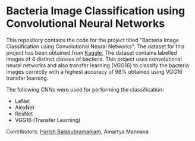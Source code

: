 # Bacteria Image Classification using Convolutional Neural Networks
This repository contains the code for the project titled "Bacteria Image Classification using Convolutional Neural Networks". The dataset for this project has been obtained from [Kaggle.](https://www.kaggle.com/competitions/bacteria-classification-at-the-genus-level/data) The dataset contains labelled images of 4 distinct classes of bacteria. This project uses convolutional neural networks and also transfer learning (VGG16) to classify the bacteria images correctly with a highest accuracy of 98% obtained using VGG16 transfer learning.

The following CNNs were used for performing the classification:
- LeNet
- AlexNet
- ResNet
- VGG16 (Transfer Learning)

Contributors: [Harish Balasubramaniam](https://github.com/harishb1407), Amartya Mannava
